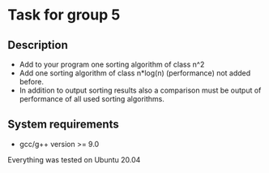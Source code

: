 # Task for group 5

## Description

* Add to your program one sorting algorithm of class n^2
* Add one sorting algorithm of class n*log(n) (performance) not added before.
* In addition to output sorting results also a comparison must be output of performance of all used sorting algorithms.

## System requirements

* gcc/g++ version >= 9.0

Everything was tested on Ubuntu 20.04